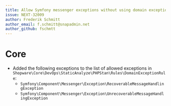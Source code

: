 ```yaml
---
title: Allow Symfony messenger exceptions without using domain exception pattern
issue: NEXT-32009
author: Frederik Schmitt
author_email: f.schmitt@snapadmin.net
author_github: fschmtt
---
```

# Core
* Added the following exceptions to the list of allowed exceptions in `Shopware\Core\DevOps\StaticAnalyze\PHPStan\Rules\DomainExceptionRule`:
  * `Symfony\Component\Messenger\Exception\RecoverableMessageHandlingException`
  * `Symfony\Component\Messenger\Exception\UnrecoverableMessageHandlingException`
